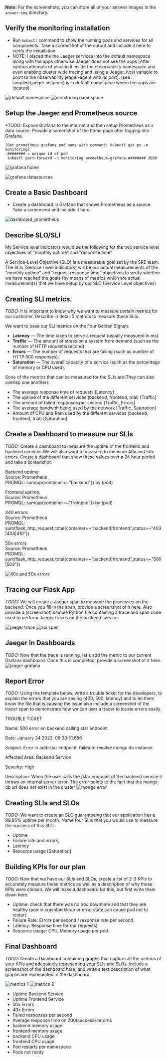 **Note:** For the screenshots, you can store all of your answer images in the `answer-img` directory.

## Verify the monitoring installation
* Run `kubectl` command to show the running pods and services for all components. Take a screenshot of the output and include it here to verify the installation
* NOTE: I placed the the Jaeger services into the default namespace along with the apps otherwise Jaeger does not see the apps [After various attempts of placing it inside the observability namespace and even enabling cluster wide tracing and using a Jeager_host variable to point to the observability jeager-agent with its port]. (see : simplest(jaeger instance) is in default namespace where the apps are located)

![default namespace](answer-img/default_namespace.png)
![monitoring namespace](answer-img/monitoring_namespace.png)

## Setup the Jaeger and Prometheus source
*TODO: Expose Grafana to the internet and then setup Prometheus as a data source. Provide a screenshot of the home page after logging into Grafana.
```
[Get prometheus grafana pod name with command: kubectl get po -n monitoring]
-######## = unique id of pod
 kubectl port-forward -n monitoring prometheus-grafana-######## 3000
```

![grafana home](answer-img/grafana_home.png)


![grafana datasources](answer-img/grafana_datasources.png)
## Create a Basic Dashboard
* Create a dashboard in Grafana that shows Prometheus as a source. Take a screenshot and include it here.  

![dashboard_prometheus](answer-img/basic_dashboard_prometheus.png)
## Describe SLO/SLI
My Service level indicators would be the following for the two service level objectives of "monthly uptime" and "response time"

A Service-Level Objective (SLO) is a measurable goal set by the SRE team.
The SLIs (Service Level indicators) will be our actual measurements of the "monthly uptime" and "request response time" objectives to verify whether we have reached the goals (by means of metrics which are actual measurements)
that we have setup by our SLO (Service Level objectives)


## Creating SLI metrics.
*TODO:* It is important to know why we want to measure certain metrics for our customer. Describe in detail 5 metrics to measure these SLIs. 

We want to base our SLI metrics on the Four Golden Signals
- **Latency** — The time taken to serve a request (usually measured in ms)
- **Traffic** — The amount of stress on a system from demand (such as the number of HTTP requests/second).
- **Errors** — The number of requests that are failing (such as number of HTTP 500 responses).
- **Saturation** — The overall capacity of a service (such as the percentage of memory or CPU used).

Sone of the metrics that can be measured for the SLIs are(They can also overlap one another):
- The average response time of requests [Latency]
- The uptime of the different services (backend, frontend, trial) [Traffic]
- The amount of failed responses per second [Traffic, Errors]
- The average bandwith being used by the network [Traffic, Saturation]
- Amount of CPU and Ram used by the different services (backend, frontend, trial) [Saturation]

## Create a Dashboard to measure our SLIs
*TODO:* Create a dashboard to measure the uptime of the frontend and backend services We will also want to measure to measure 40x and 50x errors. Create a dashboard that show these values over a 24 hour period and take a screenshot.

Backend uptime: \
Source: Prometheus \
PROMQL: sum(up{container=~"backend"}) by (pod)

Frontend uptime: \
Source: Prometheus \
PROMQL: sum(up{container=~"frontend"}) by (pod)

X40 errors: \
Source: Prometheus \
PROMQL: sum(flask_http_request_total{container=~"backend|frontend",status=~"403|404|410"})

50x errors \
Source: Prometheus \
PROMQL: sum(flask_http_request_total{container=~"backend|frontend",status=~"500|503"})

![40x and 50x errors](answer-img/40x_50x.png)

## Tracing our Flask App
*TODO:*  We will create a Jaeger span to measure the processes on the backend. Once you fill in the span, provide a screenshot of it here. Also provide a (screenshot) sample Python file containing a trace and span code used to perform Jaeger traces on the backend service.

![jaeger trace](answer-img/jaeger-trace.png)
![api span](answer-img/api-span.png)

## Jaeger in Dashboards
*TODO:* Now that the trace is running, let's add the metric to our current Grafana dashboard. Once this is completed, provide a screenshot of it here.
![jeager grafana](answer-img/jeager-grafana.png)

## Report Error
*TODO:* Using the template below, write a trouble ticket for the developers, to explain the errors that you are seeing (400, 500, latency) and to let them know the file that is causing the issue also include a screenshot of the tracer span to demonstrate how we can user a tracer to locate errors easily.

TROUBLE TICKET

Name: 500 error on backend calling star endpoint

Date: January 24 2022, 08:30:51.656

Subject: Error in add-star endpoint, failed to resolve mongo db instance

Affected Area: Backend Service

Severity: High

Description: When the user calls the /star endpoint of the backend service it throws an internal server error. The error points to the fact that the mongo db url does not exist in the cluster 
![mongo error](answer-img/mongo_error.png)
## Creating SLIs and SLOs
*TODO:* We want to create an SLO guaranteeing that our application has a 99.95% uptime per month. Name four SLIs that you would use to measure the success of this SLO.

- Uptime
- Failure rate and errors, 
- Latency
- Resource usage [Saturation]

## Building KPIs for our plan
*TODO*: Now that we have our SLIs and SLOs, create a list of 2-3 KPIs to accurately measure these metrics as well as a description of why those KPIs were chosen. We will make a dashboard for this, but first write them down here.

- Uptime: check that there was no pod downtime and that they are healthy (pod in crashbackloop or error state can cause pod not to restart
- Failure Rate: Errors per second / response rate per second. 
- Latency: Response time for our requests)
- Resource usage: CPU, Memory usage per pod.

## Final Dashboard
*TODO*: Create a Dashboard containing graphs that capture all the metrics of your KPIs and adequately representing your SLIs and SLOs. Include a screenshot of the dashboard here, and write a text description of what graphs are represented in the dashboard.  

![metrics 1](answer-img/metrics-1.png)
![metrics 2](answer-img/metrics-2.png)


- Uptime Backend Service
- Uptime Frontend Service
- 50x Errors
- 40x Errors
- Failed responses per second
- Average response time on 200(success) returns
- backend memory usage
- frontend memory usage
- backend CPU usage
- frontend CPU usage
- Pod restarts per namespace
- Pods not ready